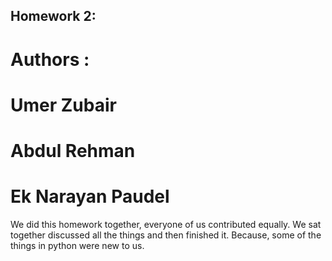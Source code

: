 ## Homework 2:

# Authors :
# Umer Zubair
# Abdul Rehman
# Ek Narayan Paudel

We did this homework together, everyone of us contributed equally. We sat together discussed all the things and then finished it. Because, some of the things in python were new to us.
